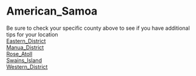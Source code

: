 # American_Samoa
Be sure to check your specific county above to see if you have additional tips for your location\
[Eastern_District](Eastern_District.md)\
[Manua_District](Manua_District.md)\
[Rose_Atoll](Rose_Atoll.md)\
[Swains_Island](Swains_Island.md)\
[Western_District](Western_District.md)